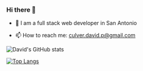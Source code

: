 ### Hi there 👋

<!--
**Davidpculver/Davidpculver** is a ✨ _special_ ✨ repository because its `README.md` (this file) appears on your GitHub profile.

Here are some ideas to get you started:

- 🔭 I’m currently working on ...
- 🌱 I’m currently learning ...
- 👯 I’m looking to collaborate on ...
- 🤔 I’m looking for help with ...
- 💬 Ask me about ...
- 📫 How to reach me: culver.david.p@gmail.com
- 😄 Pronouns: ...
- ⚡ Fun fact: ...
-->

- 🔭 I am a full stack web developer in San Antonio
<!-- - 🌱 I’m currently working on Spring -->
- 📫 How to reach me: culver.david.p@gmail.com


![David's GitHub stats](https://github-readme-stats.vercel.app/api?username=davidpculver&hide=stars&show_icons=true&theme=react)

[![Top Langs](https://github-readme-stats.vercel.app/api/top-langs/?username=davidpculver&layout=compact)](https://github.com/davidpculver/github-readme-stats)


